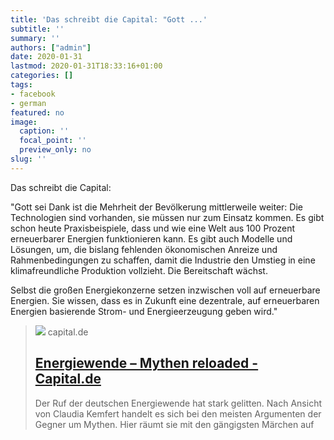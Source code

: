 ```yaml
---
title: 'Das schreibt die Capital: "Gott ...'
subtitle: ''
summary: ''
authors: ["admin"]
date: 2020-01-31
lastmod: 2020-01-31T18:33:16+01:00
categories: []
tags:
- facebook
- german
featured: no
image:
  caption: ''
  focal_point: ''
  preview_only: no
slug: ''
---
```

Das schreibt die Capital:

"Gott sei Dank ist die Mehrheit der Bevölkerung mittlerweile weiter: Die Technologien sind vorhanden, sie müssen nur zum Einsatz kommen. Es gibt schon heute Praxisbeispiele, dass und wie eine Welt aus 100 Prozent erneuerbarer Energien funktionieren kann. Es gibt auch Modelle und Lösungen, um, die bislang fehlenden ökonomischen Anreize und Rahmenbedingungen zu schaffen, damit die Industrie den Umstieg in eine klimafreundliche Produktion vollzieht. Die Bereitschaft wächst.

Selbst die großen Energiekonzerne setzen inzwischen voll auf erneuerbare Energien. Sie wissen, dass es in Zukunft eine dezentrale, auf erneuerbaren Energien basierende Strom- und Energieerzeugung geben wird."
> [![](https://www.capital.de/wp-content/uploads/2018/11/claudia-kemfert-dpa-58117084.jpg)](https://www.capital.de/wirtschaft-politik/energiewende-mythen-reloaded?article_onepage=true)
> capital.de
> ## [Energiewende – Mythen reloaded - Capital.de](https://www.capital.de/wirtschaft-politik/energiewende-mythen-reloaded?article_onepage=true)
>
>Der Ruf der deutschen Energiewende hat stark gelitten. Nach Ansicht von Claudia Kemfert handelt es sich bei den meisten Argumenten der Gegner um Mythen. Hier räumt sie mit den gängigsten Märchen auf


